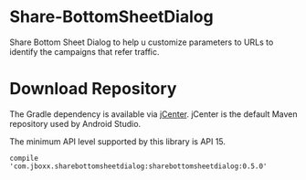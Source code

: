 # Share-BottomSheetDialog
Share Bottom Sheet Dialog to help u customize parameters to URLs to identify the campaigns that refer traffic.

# Download Repository

The Gradle dependency is available via [jCenter][1]. jCenter is the default Maven repository used by Android Studio.

The minimum API level supported by this library is API 15.

    compile 'com.jboxx.sharebottomsheetdialog:sharebottomsheetdialog:0.5.0'
        

[1]: https://bintray.com/jboxx/Share-BottomSheetDialog/sharebottomsheetdialog/view
